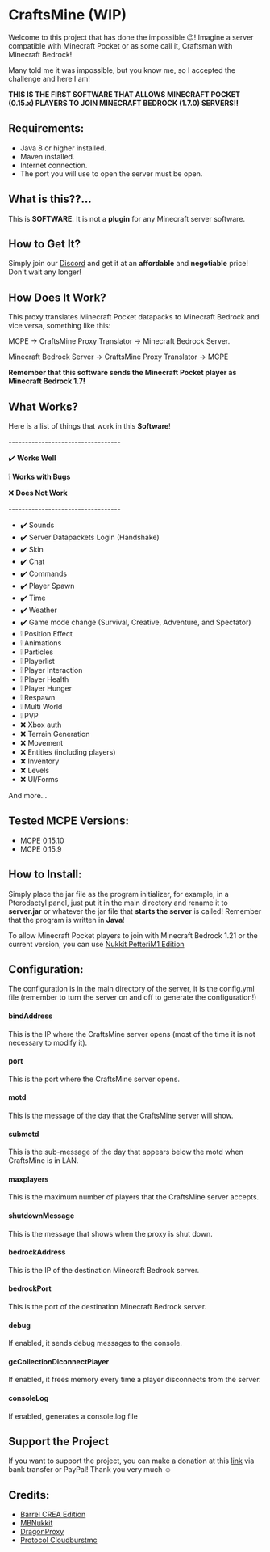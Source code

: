 # CraftsMine (WIP)
Welcome to this project that has done the impossible 😉! Imagine a server compatible with Minecraft Pocket or as some call it, Craftsman with Minecraft Bedrock!

Many told me it was impossible, but you know me, so I accepted the challenge and here I am!

**THIS IS THE FIRST SOFTWARE THAT ALLOWS MINECRAFT POCKET (0.15.x) PLAYERS TO JOIN MINECRAFT BEDROCK (1.7.0) SERVERS!!**

## Requirements:
- Java 8 or higher installed.
- Maven installed.
- Internet connection.
- The port you will use to open the server must be open.

## What is this??...
This is **SOFTWARE**. It is not a **plugin** for any Minecraft server software.

## How to Get It?
Simply join our [Discord](https://discord.com/invite/mrmHcwxXff) and get it at an **affordable** and **negotiable** price! Don't wait any longer!

## How Does It Work?
This proxy translates Minecraft Pocket datapacks to Minecraft Bedrock and vice versa, something like this:

MCPE -> CraftsMine Proxy Translator -> Minecraft Bedrock Server.

Minecraft Bedrock Server -> CraftsMine Proxy Translator -> MCPE

**Remember that this software sends the Minecraft Pocket player as Minecraft Bedrock 1.7!**

## What Works?
Here is a list of things that work in this **Software**!

**----------------------------------**

✔️ **Works Well**

❕ **Works with Bugs**

❌ **Does Not Work**

**----------------------------------**

  - ✔️ Sounds
  - ✔️ Server Datapackets Login (Handshake)
  - ✔️ Skin
  - ✔️ Chat
  - ✔️ Commands
  - ✔️ Player Spawn
  - ✔️ Time
  - ✔️ Weather
  - ✔️ Game mode change (Survival, Creative, Adventure, and Spectator)
  - ❕ Position Effect
  - ❕ Animations
  - ❕ Particles
  - ❕ Playerlist
  - ❕ Player Interaction
  - ❕ Player Health
  - ❕ Player Hunger
  - ❕ Respawn
  - ❕ Multi World
  - ❕ PVP
  - ❌ Xbox auth
  - ❌ Terrain Generation
  - ❌ Movement
  - ❌ Entities (including players)
  - ❌ Inventory
  - ❌ Levels
  - ❌ UI/Forms

  And more...

## Tested MCPE Versions:

 - MCPE 0.15.10
 - MCPE 0.15.9

## How to Install:
Simply place the jar file as the program initializer, for example, in a Pterodactyl panel, just put it in the main directory and rename it to **server.jar** or whatever the jar file that **starts the server** is called! Remember that the program is written in **Java**!

To allow Minecraft Pocket players to join with Minecraft Bedrock 1.21 or the current version, you can use [Nukkit PetteriM1 Edition](https://github.com/PetteriM1/NukkitPetteriM1Edition/)

## Configuration:
The configuration is in the main directory of the server, it is the config.yml file (remember to turn the server on and off to generate the configuration!)

#### bindAddress
This is the IP where the CraftsMine server opens (most of the time it is not necessary to modify it).

#### port
This is the port where the CraftsMine server opens.

#### motd
This is the message of the day that the CraftsMine server will show.

#### submotd
This is the sub-message of the day that appears below the motd when CraftsMine is in LAN.

#### maxplayers
This is the maximum number of players that the CraftsMine server accepts.

#### shutdownMessage
This is the message that shows when the proxy is shut down.

#### bedrockAddress
This is the IP of the destination Minecraft Bedrock server.

#### bedrockPort
This is the port of the destination Minecraft Bedrock server.

#### debug
If enabled, it sends debug messages to the console.

#### gcCollectionDiconnectPlayer
If enabled, it frees memory every time a player disconnects from the server.

#### consoleLog
If enabled, generates a console.log file

## Support the Project

If you want to support the project, you can make a donation at this [link](https://creadoresgames.blogspot.com/p/donaciones.html) via bank transfer or PayPal!
Thank you very much ☺️

## Credits:

  - [Barrel CREA Edition](https://github.com/Trollhunters501/Barrel-CREA-Edition)
  - [MBNukkit](https://github.com/Trollhunters501/MBNukkit)
  - [DragonProxy](https://github.com/robske110/DragonProxy/)
  - [Protocol Cloudburstmc](https://github.com/CloudburstMC/Protocol/)
